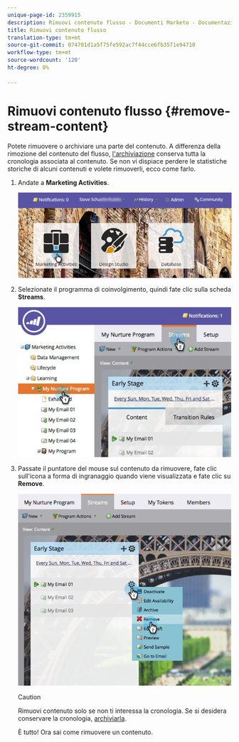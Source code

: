 ```yaml
---
unique-page-id: 2359915
description: Rimuovi contenuto flusso - Documenti Marketo - Documentazione prodotto
title: Rimuovi contenuto flusso
translation-type: tm+mt
source-git-commit: 074701d1a5f75fe592ac7f44cce6fb3571e94710
workflow-type: tm+mt
source-wordcount: '120'
ht-degree: 0%

---
```



# Rimuovi contenuto flusso {#remove-stream-content}

Potete rimuovere o archiviare una parte del contenuto. A differenza della rimozione del contenuto del flusso, [l&#39;archiviazione](/help/marketo/product-docs/email-marketing/drip-nurturing/using-stream-content/archive-and-unarchive-stream-content.md) conserva tutta la cronologia associata al contenuto. Se non vi dispiace perdere le statistiche storiche di alcuni contenuti e volete rimuoverli, ecco come farlo.

1. Andate a **Marketing Activities**.

   ![](assets/login-marketing-activities-1.png)

1. Selezionate il programma di coinvolgimento, quindi fate clic sulla scheda **Streams**.

   ![](assets/cloneasteam-3.jpg)

1. Passate il puntatore del mouse sul contenuto da rimuovere, fate clic sull&#39;icona a forma di ingranaggio quando viene visualizzata e fate clic su **Remove**.

   ![](assets/image2014-9-15-17-3a38-3a15.png)

   >[!CAUTION]
   >
   >Rimuovi contenuto solo se non ti interessa la cronologia. Se si desidera conservare la cronologia, [archiviarla](/help/marketo/product-docs/email-marketing/drip-nurturing/using-stream-content/archive-and-unarchive-stream-content.md).

   È tutto! Ora sai come rimuovere un contenuto.
